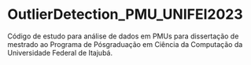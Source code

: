 # OutlierDetection_PMU_UNIFEI2023
Código de estudo para análise de dados em PMUs para dissertação de mestrado ao Programa de Pósgraduação em Ciência da Computação da Universidade Federal de Itajubá.
